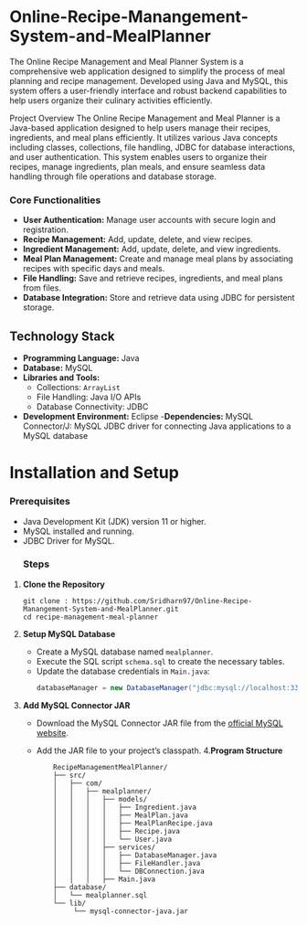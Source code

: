 # Online-Recipe-Manangement-System-and-MealPlanner
 The Online Recipe Management and Meal Planner System is a comprehensive web application designed to simplify the process of meal planning and recipe management. Developed using Java and MySQL, this 
 system offers a user-friendly interface and robust backend capabilities to help users organize their culinary activities efficiently.

Project Overview
          The Online Recipe Management and Meal Planner is a Java-based application designed to help users manage their recipes, ingredients, and meal plans efficiently. It utilizes various Java concepts 
          including classes, collections, file handling, JDBC for database interactions, and user authentication.
          This system enables users to organize their recipes, manage ingredients, plan meals, and ensure seamless data handling through file operations and database storage.

### Core Functionalities
- **User Authentication:** Manage user accounts with secure login and registration.
- **Recipe Management:** Add, update, delete, and view recipes.
- **Ingredient Management:** Add, update, delete, and view ingredients.
- **Meal Plan Management:** Create and manage meal plans by associating recipes with specific days and meals.
- **File Handling:** Save and retrieve recipes, ingredients, and meal plans from files.
- **Database Integration:** Store and retrieve data using JDBC for persistent storage.


## Technology Stack

- **Programming Language:** Java
- **Database:** MySQL
- **Libraries and Tools:**
  - Collections: `ArrayList`
  - File Handling: Java I/O APIs
  - Database Connectivity: JDBC
- **Development Environment:** Eclipse
-**Dependencies:**
   MySQL Connector/J: MySQL JDBC driver for connecting Java applications to a MySQL database

# Installation and Setup
### Prerequisites
- Java Development Kit (JDK) version 11 or higher.
- MySQL installed and running.
- JDBC Driver for MySQL.
  ### Steps

1. **Clone the Repository**
    ```bash[
    git clone : https://github.com/Sridharn97/Online-Recipe-Manangement-System-and-MealPlanner.git
    cd recipe-management-meal-planner
    ```

2. **Setup MySQL Database**
    - Create a MySQL database named `mealplanner`.
    - Execute the SQL script `schema.sql` to create the necessary tables.
    - Update the database credentials in `Main.java`:
      ```java
      databaseManager = new DatabaseManager("jdbc:mysql://localhost:3306/mealplanner", "your-username", "your-password");
      ```

3. **Add MySQL Connector JAR**
    - Download the MySQL Connector JAR file from the [official MySQL website](https://dev.mysql.com/downloads/connector/j/).
    - Add the JAR file to your project’s classpath.
4.**Program Structure**

              RecipeManagementMealPlanner/
              ├── src/
              │   ├── com/
              │   │   ├── mealplanner/
              │   │   │   ├── models/
              │   │   │   │   ├── Ingredient.java
              │   │   │   │   ├── MealPlan.java
              │   │   │   │   ├── MealPlanRecipe.java
              │   │   │   │   ├── Recipe.java
              │   │   │   │   └── User.java
              │   │   │   ├── services/
              │   │   │   │   ├── DatabaseManager.java
              │   │   │   │   ├── FileHandler.java
              │   │   │   │   └── DBConnection.java
              │   │   │   ├── Main.java
              ├── database/
              │   └── mealplanner.sql
              └── lib/
                   └── mysql-connector-java.jar



